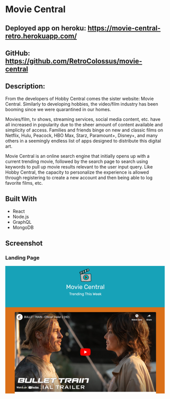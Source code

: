 # Movie Central

## Deployed app on heroku: https://movie-central-retro.herokuapp.com/

## GitHub: https://github.com/RetroColossus/movie-central

## Description: 
From the developers of Hobby Central comes the sister website: Movie Central. Similarly to developing hobbies, the video/film industry has been booming since we were quarantined in our homes. 

Movies/film, tv shows, streaming services, social media content, etc. have all increased in popularity due to the sheer amount of content available and simplicity of access. Families and friends binge on new and classic films on Netflix, Hulu, Peacock, HBO Max, Starz, Paramount+, Disney+, and many others in a seemingly endless list of apps designed to distribute this digital art. 

Movie Central is an online search engine that initially opens up with a current trending movie, followed by the search page to search using keywords to pull up movie results relevant to the user input query. Like Hobby Central, the capacity to personalize the experience is allowed through registering to create a new account and then being able to log favorite films, etc.

## Built With
* React 
* Node.js
* GraphQL
* MongoDB

## Screenshot

### Landing Page 

![](/client/public/movie-central.png)

